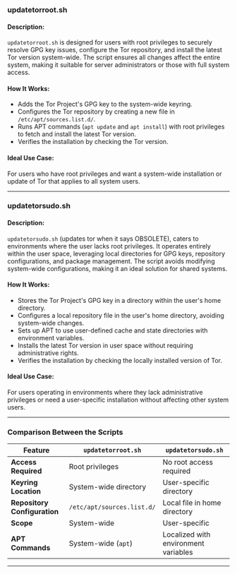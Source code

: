 
### **updatetorroot.sh**

#### **Description**:
`updatetorroot.sh` is designed for users with root privileges to securely resolve GPG key issues, configure the Tor repository, and install the latest Tor version system-wide. The script ensures all changes affect the entire system, making it suitable for server administrators or those with full system access.

#### **How It Works**:
- Adds the Tor Project's GPG key to the system-wide keyring.
- Configures the Tor repository by creating a new file in `/etc/apt/sources.list.d/`.
- Runs APT commands (`apt update` and `apt install`) with root privileges to fetch and install the latest Tor version.
- Verifies the installation by checking the Tor version.

#### **Ideal Use Case**:
For users who have root privileges and want a system-wide installation or update of Tor that applies to all system users.

---

### **updatetorsudo.sh**

#### **Description**:
`updatetorsudo.sh` (updates tor when it says OBSOLETE), caters to environments where the user lacks root privileges. It operates entirely within the user space, leveraging local directories for GPG keys, repository configurations, and package management. The script avoids modifying system-wide configurations, making it an ideal solution for shared systems.

#### **How It Works**:
- Stores the Tor Project's GPG key in a directory within the user's home directory.
- Configures a local repository file in the user's home directory, avoiding system-wide changes.
- Sets up APT to use user-defined cache and state directories with environment variables.
- Installs the latest Tor version in user space without requiring administrative rights.
- Verifies the installation by checking the locally installed version of Tor.

#### **Ideal Use Case**:
For users operating in environments where they lack administrative privileges or need a user-specific installation without affecting other system users.

---

### **Comparison Between the Scripts**

| Feature                     | `updatetorroot.sh`           | `updatetorsudo.sh`           |
|-----------------------------|------------------------------|------------------------------|
| **Access Required**          | Root privileges              | No root access required      |
| **Keyring Location**         | System-wide directory        | User-specific directory      |
| **Repository Configuration** | `/etc/apt/sources.list.d/`   | Local file in home directory |
| **Scope**                    | System-wide                 | User-specific                |
| **APT Commands**             | System-wide (`apt`)          | Localized with environment variables |

---

